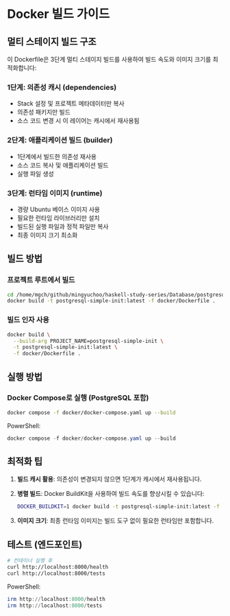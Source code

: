 # Docker 빌드 가이드

## 멀티 스테이지 빌드 구조

이 Dockerfile은 3단계 멀티 스테이지 빌드를 사용하여 빌드 속도와 이미지 크기를 최적화합니다:

### 1단계: 의존성 캐시 (dependencies)

- Stack 설정 및 프로젝트 메타데이터만 복사
- 의존성 패키지만 빌드
- 소스 코드 변경 시 이 레이어는 캐시에서 재사용됨

### 2단계: 애플리케이션 빌드 (builder)

- 1단계에서 빌드한 의존성 재사용
- 소스 코드 복사 및 애플리케이션 빌드
- 실행 파일 생성

### 3단계: 런타임 이미지 (runtime)

- 경량 Ubuntu 베이스 이미지 사용
- 필요한 런타임 라이브러리만 설치
- 빌드된 실행 파일과 정적 파일만 복사
- 최종 이미지 크기 최소화

## 빌드 방법

### 프로젝트 루트에서 빌드

```bash
cd /home/mgch/github/mingyuchoo/haskell-study-series/Database/postgresql-simple-init
docker build -t postgresql-simple-init:latest -f docker/Dockerfile .
```

### 빌드 인자 사용

```bash
docker build \
  --build-arg PROJECT_NAME=postgresql-simple-init \
  -t postgresql-simple-init:latest \
  -f docker/Dockerfile .
```

## 실행 방법

### Docker Compose로 실행 (PostgreSQL 포함)

```bash
docker compose -f docker/docker-compose.yaml up --build
```

PowerShell:

```powershell
docker compose -f docker/docker-compose.yaml up --build
```

## 최적화 팁

1. **빌드 캐시 활용**: 의존성이 변경되지 않으면 1단계가 캐시에서 재사용됩니다.
2. **병렬 빌드**: Docker BuildKit을 사용하여 빌드 속도를 향상시킬 수 있습니다:

   ```bash
   DOCKER_BUILDKIT=1 docker build -t postgresql-simple-init:latest -f docker/Dockerfile .
   ```

3. **이미지 크기**: 최종 런타임 이미지는 빌드 도구 없이 필요한 런타임만 포함합니다.

## 테스트 (엔드포인트)

```bash
# 컨테이너 실행 후
curl http://localhost:8000/health
curl http://localhost:8000/tests
```

PowerShell:

```powershell
irm http://localhost:8000/health
irm http://localhost:8000/tests
```
